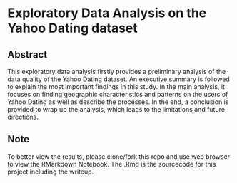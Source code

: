 # Exploratory Data Analysis on the Yahoo Dating dataset

## Abstract

This exploratory data analysis firstly provides a preliminary analysis of the data quality of the Yahoo Dating dataset. An executive summary is followed to explain the most important findings in this study. In the main analysis, it focuses on finding geographic characteristics and patterns on the users of Yahoo Dating as well as describe the processes. In the end, a conclusion is provided to wrap up the analysis, which leads to the limitations and future directions.

## Note

To better view the results, please clone/fork this repo and use web browser to view the RMarkdown Notebook. The .Rmd is the sourcecode for this project including the writeup.
